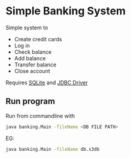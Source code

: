 # Simple Banking System
Simple system to
- Create credit cards
- Log in
- Check balance
- Add balance
- Transfer balance
- Close account

Requires [SQLite](https://www.sqlitetutorial.net/download-install-sqlite/) and [JDBC Driver](https://www.sqlitetutorial.net/sqlite-java/sqlite-jdbc-driver/)

## Run program
Run from commandline with
```bash
java banking.Main -fileName <DB FILE PATH>
```
EG:
```bash
java banking.Main -fileName db.s3db
```